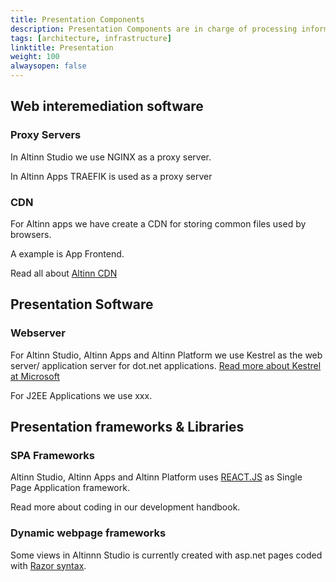 ```yaml
---
title: Presentation Components
description: Presentation Components are in charge of processing information and making it accessible to users. 
tags: [architecture, infrastructure]
linktitle: Presentation
weight: 100
alwaysopen: false
---
```


## Web interemediation software

### Proxy Servers
In Altinn Studio we use NGINX as a proxy server. 

In Altinn Apps TRAEFIK is used as a proxy server

### CDN

For Altinn apps we have create a CDN for storing common files used by browsers.

A example is App Frontend. 

Read all about [Altinn CDN](altinn-cdn)


## Presentation Software

### Webserver
For Altinn Studio, Altinn Apps and Altinn Platform we use Kestrel as the web server/ application server for dot.net applications. 
[Read more about Kestrel at Microsoft](https://docs.microsoft.com/en-us/aspnet/core/fundamentals/servers/)

For J2EE Applications we use xxx.

## Presentation frameworks & Libraries

### SPA Frameworks

Altinn Studio, Altinn Apps and Altinn Platform uses [REACT.JS](https://reactjs.org/) as Single Page Application framework. 

Read more about coding in our development handbook. 

### Dynamic webpage frameworks
Some views in Altinnn Studio is currently created with asp.net pages coded with [Razor syntax](https://docs.microsoft.com/en-us/aspnet/web-pages/overview/getting-started/introducing-razor-syntax-c). 


